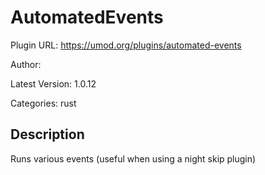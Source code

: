 # AutomatedEvents

Plugin URL: https://umod.org/plugins/automated-events

Author: 

Latest Version: 1.0.12

Categories: rust

## Description

Runs various events (useful when using a night skip plugin)
